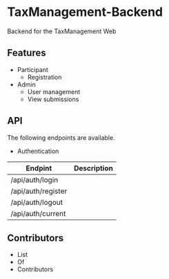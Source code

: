 # TaxManagement-Backend

Backend for the TaxManagement Web

## Features

- Participant
  - Registration
- Admin
  - User management
  - View submissions

## API

The following endpoints are available.

- Authentication

| Endpint            | Description |
| ------------------ | ----------- |
| /api/auth/login    |             |
| /api/auth/register |             |
| /api/auth/logout   |             |
| /api/auth/current  |             |

## Contributors

- List
- Of
- Contributors
